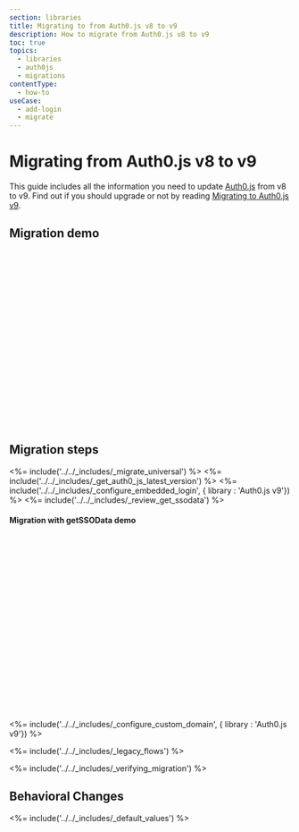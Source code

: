 ```yaml
---
section: libraries
title: Migrating to from Auth0.js v8 to v9
description: How to migrate from Auth0.js v8 to v9
toc: true
topics:
  - libraries
  - auth0js
  - migrations
contentType:
  - how-to
useCase:
  - add-login
  - migrate
---
```

# Migrating from Auth0.js v8 to v9

This guide includes all the information you need to update [Auth0.js](/libraries/auth0js) from v8 to v9. Find out if you should upgrade or not by reading [Migrating to Auth0.js v9](/libraries/auth0js/v9/migration-guide).

## Migration demo

<script src="https://fast.wistia.com/embed/medias/bxwxqkiopo.jsonp" async></script><script src="https://fast.wistia.com/assets/external/E-v1.js" async></script><div class="wistia_responsive_padding" style="padding:62.5% 0 0 0;position:relative;"><div class="wistia_responsive_wrapper" style="height:100%;left:0;position:absolute;top:0;width:100%;"><div class="wistia_embed wistia_async_bxwxqkiopo videoFoam=true" style="height:100%;width:100%">&nbsp;</div></div></div>

## Migration steps

<%= include('../../_includes/_migrate_universal') %>
<%= include('../../_includes/_get_auth0_js_latest_version') %>
<%= include('../../_includes/_configure_embedded_login', { library : 'Auth0.js v9'}) %>
<%= include('../../_includes/_review_get_ssodata') %>

#### Migration with getSSOData demo

<script src="https://fast.wistia.com/embed/medias/is2d4ocwwn.jsonp" async></script><script src="https://fast.wistia.com/assets/external/E-v1.js" async></script><div class="wistia_responsive_padding" style="padding:62.5% 0 0 0;position:relative;"><div class="wistia_responsive_wrapper" style="height:100%;left:0;position:absolute;top:0;width:100%;"><div class="wistia_embed wistia_async_is2d4ocwwn videoFoam=true" style="height:100%;width:100%">&nbsp;</div></div></div>

<%= include('../../_includes/_configure_custom_domain', { library : 'Auth0.js v9'}) %>

<%= include('../../_includes/_legacy_flows') %>

<%= include('../../_includes/_verifying_migration') %>

## Behavioral Changes

<%= include('../../_includes/_default_values') %>
